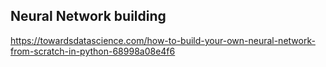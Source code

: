 ## Neural Network building

https://towardsdatascience.com/how-to-build-your-own-neural-network-from-scratch-in-python-68998a08e4f6

